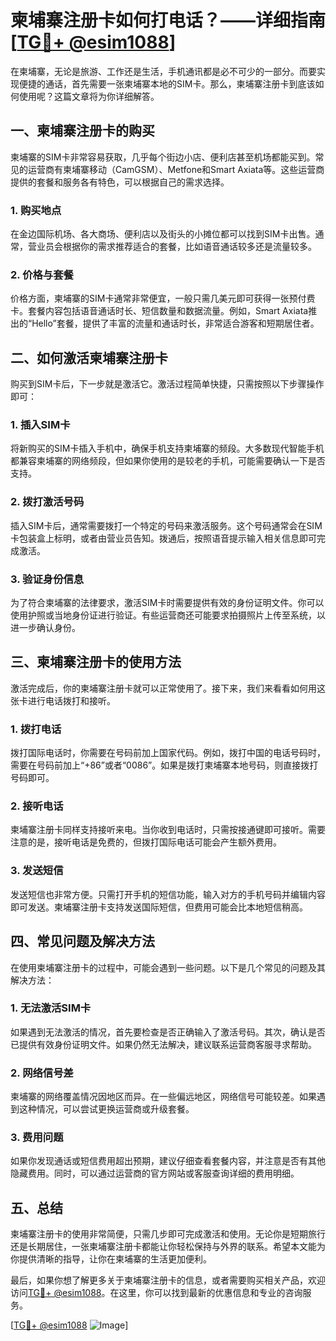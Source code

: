 # 柬埔寨注册卡如何打电话？——详细指南[[TG💪+ @esim1088](https://t.me/s/esim1088)]

在柬埔寨，无论是旅游、工作还是生活，手机通讯都是必不可少的一部分。而要实现便捷的通话，首先需要一张柬埔寨本地的SIM卡。那么，柬埔寨注册卡到底该如何使用呢？这篇文章将为你详细解答。

## 一、柬埔寨注册卡的购买

柬埔寨的SIM卡非常容易获取，几乎每个街边小店、便利店甚至机场都能买到。常见的运营商有柬埔寨移动（CamGSM）、Metfone和Smart Axiata等。这些运营商提供的套餐和服务各有特色，可以根据自己的需求选择。

### 1. 购买地点

在金边国际机场、各大商场、便利店以及街头的小摊位都可以找到SIM卡出售。通常，营业员会根据你的需求推荐适合的套餐，比如语音通话较多还是流量较多。

### 2. 价格与套餐

价格方面，柬埔寨的SIM卡通常非常便宜，一般只需几美元即可获得一张预付费卡。套餐内容包括语音通话时长、短信数量和数据流量。例如，Smart Axiata推出的“Hello”套餐，提供了丰富的流量和通话时长，非常适合游客和短期居住者。

## 二、如何激活柬埔寨注册卡

购买到SIM卡后，下一步就是激活它。激活过程简单快捷，只需按照以下步骤操作即可：

### 1. 插入SIM卡

将新购买的SIM卡插入手机中，确保手机支持柬埔寨的频段。大多数现代智能手机都兼容柬埔寨的网络频段，但如果你使用的是较老的手机，可能需要确认一下是否支持。

### 2. 拨打激活号码

插入SIM卡后，通常需要拨打一个特定的号码来激活服务。这个号码通常会在SIM卡包装盒上标明，或者由营业员告知。拨通后，按照语音提示输入相关信息即可完成激活。

### 3. 验证身份信息

为了符合柬埔寨的法律要求，激活SIM卡时需要提供有效的身份证明文件。你可以使用护照或当地身份证进行验证。有些运营商还可能要求拍摄照片上传至系统，以进一步确认身份。

## 三、柬埔寨注册卡的使用方法

激活完成后，你的柬埔寨注册卡就可以正常使用了。接下来，我们来看看如何用这张卡进行电话拨打和接听。

### 1. 拨打电话

拨打国际电话时，你需要在号码前加上国家代码。例如，拨打中国的电话号码时，需要在号码前加上“+86”或者“0086”。如果是拨打柬埔寨本地号码，则直接拨打号码即可。

### 2. 接听电话

柬埔寨注册卡同样支持接听来电。当你收到电话时，只需按接通键即可接听。需要注意的是，接听电话是免费的，但拨打国际电话可能会产生额外费用。

### 3. 发送短信

发送短信也非常方便。只需打开手机的短信功能，输入对方的手机号码并编辑内容即可发送。柬埔寨注册卡支持发送国际短信，但费用可能会比本地短信稍高。

## 四、常见问题及解决方法

在使用柬埔寨注册卡的过程中，可能会遇到一些问题。以下是几个常见的问题及其解决方法：

### 1. 无法激活SIM卡

如果遇到无法激活的情况，首先要检查是否正确输入了激活号码。其次，确认是否已提供有效身份证明文件。如果仍然无法解决，建议联系运营商客服寻求帮助。

### 2. 网络信号差

柬埔寨的网络覆盖情况因地区而异。在一些偏远地区，网络信号可能较差。如果遇到这种情况，可以尝试更换运营商或升级套餐。

### 3. 费用问题

如果你发现通话或短信费用超出预期，建议仔细查看套餐内容，并注意是否有其他隐藏费用。同时，可以通过运营商的官方网站或客服查询详细的费用明细。

## 五、总结

柬埔寨注册卡的使用非常简便，只需几步即可完成激活和使用。无论你是短期旅行还是长期居住，一张柬埔寨注册卡都能让你轻松保持与外界的联系。希望本文能为你提供清晰的指导，让你在柬埔寨的生活更加便利。

最后，如果你想了解更多关于柬埔寨注册卡的信息，或者需要购买相关产品，欢迎访问[TG💪+ @esim1088](https://t.me/s/esim1088)。在这里，你可以找到最新的优惠信息和专业的咨询服务。

[[TG💪+ @esim1088](https://t.me/s/esim1088) ![Image](https://i.postimg.cc/4NQfJmqS/Snipaste-2025-05-13-00-14-12.png)]